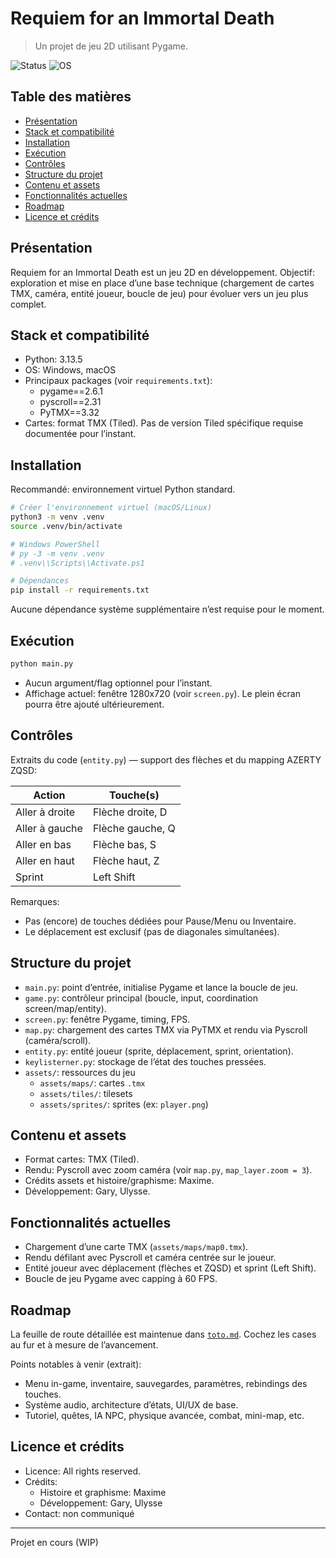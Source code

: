 # Requiem for an Immortal Death

> Un projet de jeu 2D utilisant Pygame.

![Status](https://img.shields.io/badge/status-WIP-orange) ![OS](https://img.shields.io/badge/OS-Windows%20%7C%20macOS-blue)

## Table des matières

-   [Présentation](#présentation)
-   [Stack et compatibilité](#stack-et-compatibilité)
-   [Installation](#installation)
-   [Exécution](#exécution)
-   [Contrôles](#contrôles)
-   [Structure du projet](#structure-du-projet)
-   [Contenu et assets](#contenu-et-assets)
-   [Fonctionnalités actuelles](#fonctionnalités-actuelles)
-   [Roadmap](#roadmap)
-   [Licence et crédits](#licence-et-crédits)

## Présentation

Requiem for an Immortal Death est un jeu 2D en développement. Objectif: exploration et mise en place d’une base technique (chargement de cartes TMX, caméra, entité joueur, boucle de jeu) pour évoluer vers un jeu plus complet.

## Stack et compatibilité

-   Python: 3.13.5
-   OS: Windows, macOS
-   Principaux packages (voir `requirements.txt`):
    -   pygame==2.6.1
    -   pyscroll==2.31
    -   PyTMX==3.32
-   Cartes: format TMX (Tiled). Pas de version Tiled spécifique requise documentée pour l’instant.

## Installation

Recommandé: environnement virtuel Python standard.

```bash
# Créer l'environnement virtuel (macOS/Linux)
python3 -m venv .venv
source .venv/bin/activate

# Windows PowerShell
# py -3 -m venv .venv
# .venv\\Scripts\\Activate.ps1

# Dépendances
pip install -r requirements.txt
```

Aucune dépendance système supplémentaire n’est requise pour le moment.

## Exécution

```bash
python main.py
```

-   Aucun argument/flag optionnel pour l’instant.
-   Affichage actuel: fenêtre 1280x720 (voir `screen.py`). Le plein écran pourra être ajouté ultérieurement.

## Contrôles

Extraits du code (`entity.py`) — support des flèches et du mapping AZERTY ZQSD:

| Action         | Touche(s)        |
| -------------- | ---------------- |
| Aller à droite | Flèche droite, D |
| Aller à gauche | Flèche gauche, Q |
| Aller en bas   | Flèche bas, S    |
| Aller en haut  | Flèche haut, Z   |
| Sprint         | Left Shift       |

Remarques:

-   Pas (encore) de touches dédiées pour Pause/Menu ou Inventaire.
-   Le déplacement est exclusif (pas de diagonales simultanées).

## Structure du projet

-   `main.py`: point d’entrée, initialise Pygame et lance la boucle de jeu.
-   `game.py`: contrôleur principal (boucle, input, coordination screen/map/entity).
-   `screen.py`: fenêtre Pygame, timing, FPS.
-   `map.py`: chargement des cartes TMX via PyTMX et rendu via Pyscroll (caméra/scroll).
-   `entity.py`: entité joueur (sprite, déplacement, sprint, orientation).
-   `keylisterner.py`: stockage de l’état des touches pressées.
-   `assets/`: ressources du jeu
    -   `assets/maps/`: cartes `.tmx`
    -   `assets/tiles/`: tilesets
    -   `assets/sprites/`: sprites (ex: `player.png`)

## Contenu et assets

-   Format cartes: TMX (Tiled).
-   Rendu: Pyscroll avec zoom caméra (voir `map.py`, `map_layer.zoom = 3`).
-   Crédits assets et histoire/graphisme: Maxime.
-   Développement: Gary, Ulysse.

## Fonctionnalités actuelles

-   Chargement d’une carte TMX (`assets/maps/map0.tmx`).
-   Rendu défilant avec Pyscroll et caméra centrée sur le joueur.
-   Entité joueur avec déplacement (flèches et ZQSD) et sprint (Left Shift).
-   Boucle de jeu Pygame avec capping à 60 FPS.

## Roadmap

La feuille de route détaillée est maintenue dans [`toto.md`](./toto.md). Cochez les cases au fur et à mesure de l’avancement.

Points notables à venir (extrait):

-   Menu in-game, inventaire, sauvegardes, paramètres, rebindings des touches.
-   Système audio, architecture d’états, UI/UX de base.
-   Tutoriel, quêtes, IA NPC, physique avancée, combat, mini-map, etc.

## Licence et crédits

-   Licence: All rights reserved.
-   Crédits:
    -   Histoire et graphisme: Maxime
    -   Développement: Gary, Ulysse
-   Contact: non communiqué

---

Projet en cours (WIP)
